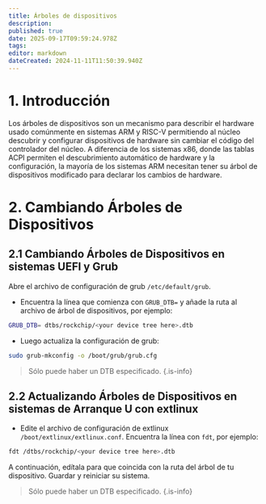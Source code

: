 ```yaml
---
title: Árboles de dispositivos
description:
published: true
date: 2025-09-17T09:59:24.978Z
tags:
editor: markdown
dateCreated: 2024-11-11T11:50:39.940Z
---
```


# 1. Introducción

Los árboles de dispositivos son un mecanismo para describir el hardware usado comúnmente en sistemas ARM y RISC-V permitiendo al núcleo descubrir y configurar dispositivos de hardware sin cambiar el código del controlador del núcleo.
A diferencia de los sistemas x86, donde las tablas ACPI permiten el descubrimiento automático de hardware y la configuración, la mayoría de los sistemas ARM necesitan tener su árbol de dispositivos modificado para declarar los cambios de hardware.

# 2. Cambiando Árboles de Dispositivos

## 2.1 Cambiando Árboles de Dispositivos en sistemas UEFI y Grub

Abre el archivo de configuración de grub `/etc/default/grub`.

- Encuentra la línea que comienza con `GRUB_DTB=` y añade la ruta al archivo de árbol de dispositivos, por ejemplo:

```bash
GRUB_DTB= dtbs/rockchip/<your device tree here>.dtb
```

- Luego actualiza la configuración de grub:

```bash
sudo grub-mkconfig -o /boot/grub/grub.cfg
```

> Sólo puede haber un DTB especificado.
> {.is-info}

## 2.2 Actualizando Árboles de Dispositivos en sistemas de Arranque U con extlinux

- Edite el archivo de configuración de extlinux `/boot/extlinux/extlinux.conf`. Encuentra la línea con `fdt`, por ejemplo:

```bash
fdt /dtbs/rockchip/<your device tree here>.dtb
```

A continuación, edítala para que coincida con la ruta del árbol de tu dispositivo. Guardar y reiniciar su sistema.

> Sólo puede haber un DTB especificado.
> {.is-info}
